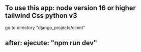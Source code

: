 To use this app:
node version 16 or higher
tailwind Css
python v3
-------------------------------------------------------
go to directory "django_projects/client"

after:
 ejecute: "npm run dev"
-----------------------------------------------------------------